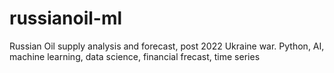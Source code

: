 # russianoil-ml
Russian Oil supply analysis and forecast, post 2022 Ukraine war. Python, AI, machine learning, data science, financial frecast, time series  







